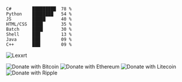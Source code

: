 ```
C#        █████████  78 %
Python    ████████   54 %
JS        █████      40 %
HTML/CSS  ████       35 %
Batch     ████       30 %
Shell     ███        13 %
Java      ███        09 %
C++       ███        09 %
```
<img src="https://github-readme-stats.vercel.app/api?username=Lexxrt&show_icons=true&theme=gotham" alt="Lexxrt"/>

![Donate with Bitcoin](https://en.cryptobadges.io/badge/small/bc1qk3d9c7d5newdmzzszcv9z6sdf3enqvu6c4v4qf)
![Donate with Ethereum](https://en.cryptobadges.io/badge/small/0xD182f31476C5CE28B1711261d6592D86f99e8CF1)
![Donate with Litecoin](https://en.cryptobadges.io/badge/small/LSoYzELvfkdksAK7DXLJsKEnVe3KbdHpzg)
![Donate with Ripple](https://en.cryptobadges.io/badge/small/rnVtSDWjnAGDVdP5hWigEw9aAXhT1bqpwd)
